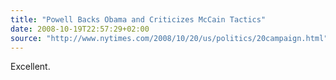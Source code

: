 ```yaml
---
title: "Powell Backs Obama and Criticizes McCain Tactics"
date: 2008-10-19T22:57:29+02:00
source: "http://www.nytimes.com/2008/10/20/us/politics/20campaign.html"
---
```


Excellent.
